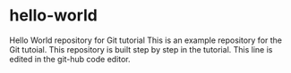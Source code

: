 # hello-world
Hello World repository for Git tutorial
This is an example repository for the Git tutoial.
This repository is built step by step in the tutorial.
This line is edited in the git-hub code editor.
